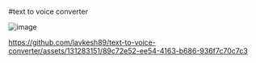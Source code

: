 #text to voice converter

![image](https://github.com/lavkesh89/text-to-voice-converter/assets/131283151/eaef0113-9fef-4abb-8d03-2d8e41372ac4)



https://github.com/lavkesh89/text-to-voice-converter/assets/131283151/89c72e52-ee54-4163-b686-936f7c70c7c3

